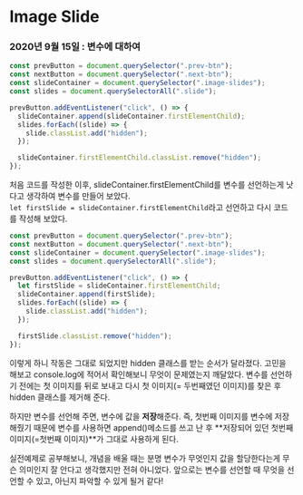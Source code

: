 # Image Slide

### 2020년 9월 15일 : 변수에 대하여

```javascript
const prevButton = document.querySelector(".prev-btn");
const nextButton = document.querySelector(".next-btn");
const slideContainer = document.querySelector(".image-slides");
const slides = document.querySelectorAll(".slide");

prevButton.addEventListener("click", () => {
  slideContainer.append(slideContainer.firstElementChild);
  slides.forEach((slide) => {
    slide.classList.add("hidden");
  });

  slideContainer.firstElementChild.classList.remove("hidden");
});
```

처음 코드를 작성한 이후, slideContainer.firstElementChild를 변수를 선언하는게 낫다고 생각하여 변수를 만들어 보았다.  
`let firstSlide = slideContainer.firstElementChild`라고 선언하고 다시 코드를 작성해 보았다.

```javascript
const prevButton = document.querySelector(".prev-btn");
const nextButton = document.querySelector(".next-btn");
const slideContainer = document.querySelector(".image-slides");
const slides = document.querySelectorAll(".slide");

prevButton.addEventListener("click", () => {
  let firstSlide = slideContainer.firstElementChild;
  slideContainer.append(firstSlide);
  slides.forEach((slide) => {
    slide.classList.add("hidden");
  });

  firstSlide.classList.remove("hidden");
});
```

이렇게 하니 작동은 그대로 되었지만 hidden 클래스를 받는 순서가 달라졌다. 고민을 해보고 console.log에 적어서 확인해보니 무엇이 문제였는지 깨달았다. 변수를 선언하기 전에는 첫 이미지를 뒤로 보내고 다시 첫 이미지(= 두번째였던 이미지)를 찾은 후 hidden 클래스를 제거해 준다.

하지만 변수를 선언해 주면, 변수에 값을 **저장**해준다. 즉, 첫번째 이미지를 변수에 저장해줬기 때문에 변수를 사용하면 append()메소드를 쓰고 난 후 **저장되어 있던 첫번째 이미지(=첫번째 이미지)**가 그대로 사용하게 된다.

실전예제로 공부해보니, 개념을 배울 때는 분명 변수가 무엇인지 값을 할당한다는게 무슨 의미인지 잘 안다고 생각했지만 전혀 아니었다. 앞으로는 변수를 선언할 때 무엇을 선언할 수 있고, 아닌지 파악할 수 있게 될거 같다!

